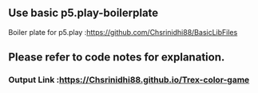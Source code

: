 
## Use basic p5.play-boilerplate
Boiler plate for p5.play :https://github.com/Chsrinidhi88/BasicLibFiles

## Please refer to code notes for explanation.

### Output Link :https://Chsrinidhi88.github.io/Trex-color-game
